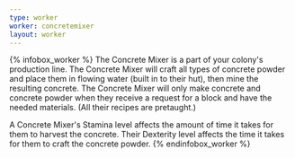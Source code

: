 ```yaml
---
type: worker
worker: concretemixer
layout: worker
---
```

{% infobox_worker %}
The Concrete Mixer is a part of your colony's production line. The Concrete Mixer will craft all types of concrete powder and place them in flowing water (built in to their hut), then mine the resulting concrete. The Concrete Mixer will only make concrete and concrete powder when they receive a request for a block and have the needed materials. (All their recipes are pretaught.)

A Concrete Mixer's Stamina level affects the amount of time it takes for them to harvest the concrete. Their Dexterity level affects the time it takes for them to craft the concrete powder.
{% endinfobox_worker %}
